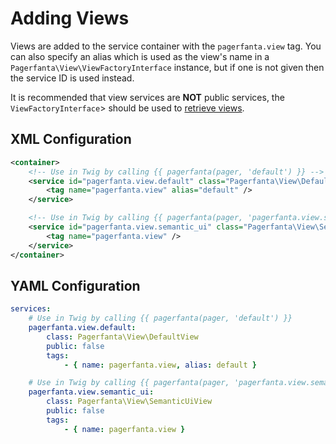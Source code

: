 # Adding Views

Views are added to the service container with the `pagerfanta.view` tag. You can also specify an alias which is used as the view's name in a `Pagerfanta\View\ViewFactoryInterface` instance, but if one is not given then the service ID is used instead.

<div class="docs-note">It is recommended that view services are <strong>NOT</strong> public services, the <code>ViewFactoryInterface</code>> should be used to <a href="/open-source/packages/babdevpagerfantabundle/docs/2.x/retrieving-views">retrieve views</a>.</div>

## XML Configuration

```xml
<container>
    <!-- Use in Twig by calling {{ pagerfanta(pager, 'default') }} -->
    <service id="pagerfanta.view.default" class="Pagerfanta\View\DefaultView" public="false">
        <tag name="pagerfanta.view" alias="default" />
    </service>

    <!-- Use in Twig by calling {{ pagerfanta(pager, 'pagerfanta.view.semantic_ui') }} -->
    <service id="pagerfanta.view.semantic_ui" class="Pagerfanta\View\SemanticUiView" public="false">
        <tag name="pagerfanta.view" />
    </service>
</container>
```

## YAML Configuration

```yaml
services:
    # Use in Twig by calling {{ pagerfanta(pager, 'default') }}
    pagerfanta.view.default:
        class: Pagerfanta\View\DefaultView
        public: false
        tags:
            - { name: pagerfanta.view, alias: default }

    # Use in Twig by calling {{ pagerfanta(pager, 'pagerfanta.view.semantic_ui') }}
    pagerfanta.view.semantic_ui:
        class: Pagerfanta\View\SemanticUiView
        public: false
        tags:
            - { name: pagerfanta.view }
```
